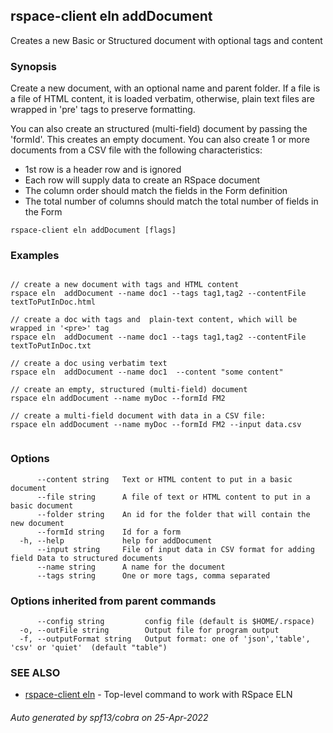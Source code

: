 ## rspace-client eln addDocument

Creates a new Basic or Structured document with optional tags and content

### Synopsis

Create a new document, with an optional name and parent folder.
If a file is a file of HTML content, it is loaded verbatim, otherwise, plain text files are wrapped in 'pre'
tags to preserve formatting.

You can also create an structured (multi-field) document by passing the 'formId'.
This creates an empty document. You can also create 1 or more documents from a CSV
file with the following characteristics:
- 1st row is a header row and is ignored
- Each row will supply data to create an RSpace document
- The column order should match the fields in the Form definition
- The total number of columns should match the total number of fields in the Form
	

```
rspace-client eln addDocument [flags]
```

### Examples

```

// create a new document with tags and HTML content
rspace eln  addDocument --name doc1 --tags tag1,tag2 --contentFile textToPutInDoc.html

// create a doc with tags and  plain-text content, which will be wrapped in '<pre>' tag
rspace eln  addDocument --name doc1 --tags tag1,tag2 --contentFile textToPutInDoc.txt

// create a doc using verbatim text
rspace eln  addDocument --name doc1  --content "some content"

// create an empty, structured (multi-field) document
rspace eln addDocument --name myDoc --formId FM2

// create a multi-field document with data in a CSV file:
rspace eln addDocument --name myDoc --formId FM2 --input data.csv


```

### Options

```
      --content string   Text or HTML content to put in a basic document
      --file string      A file of text or HTML content to put in a basic document
      --folder string    An id for the folder that will contain the new document
      --formId string    Id for a form
  -h, --help             help for addDocument
      --input string     File of input data in CSV format for adding field Data to structured documents
      --name string      A name for the document
      --tags string      One or more tags, comma separated
```

### Options inherited from parent commands

```
      --config string         config file (default is $HOME/.rspace)
  -o, --outFile string        Output file for program output
  -f, --outputFormat string   Output format: one of 'json','table', 'csv' or 'quiet'  (default "table")
```

### SEE ALSO

* [rspace-client eln](rspace-client_eln.md)	 - Top-level command to work with RSpace ELN

###### Auto generated by spf13/cobra on 25-Apr-2022

